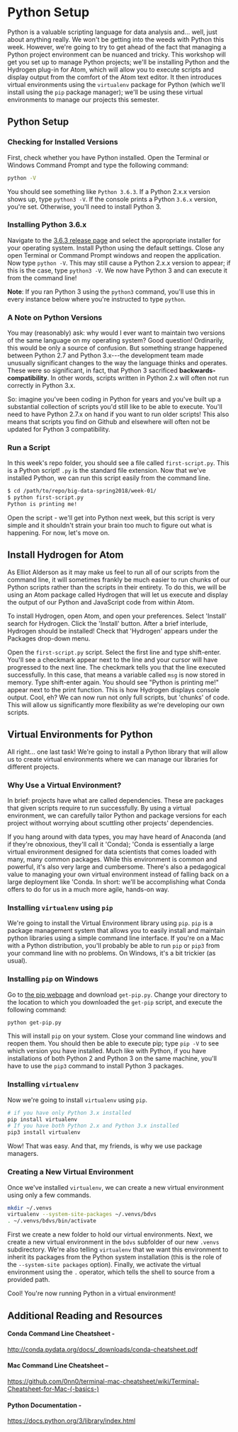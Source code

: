 # Python Setup

Python is a valuable scripting language for data analysis and... well, just about anything really. We won't be getting into the weeds with Python this week. However, we're going to try to get ahead of the fact that managing a Python project environment can be nuanced and tricky. This workshop will get you set up to manage Python projects; we'll be installing Python and the Hydrogen plug-in for Atom, which will allow you to execute scripts and display output from the comfort of the Atom text editor. It then introduces virtual environments using the `virtualenv` package for Python (which we'll install using the `pip` package manager); we'll be using these virtual environments to manage our projects this semester.

## Python Setup

### Checking for Installed Versions

First, check whether you have Python installed. Open the Terminal or Windows Command Prompt and type the following command:

```sh
python -V
```
You should see something like `Python 3.6.3`. If a Python 2.x.x version shows up, type `python3 -V`. If the console prints a Python `3.6.x` version, you're set. Otherwise, you'll need to install Python 3.

### Installing Python 3.6.x

Navigate to the [3.6.3 release page](https://www.python.org/downloads/release/python-363/) and select the appropriate installer for your operating system. Install Python using the default settings. Close any open Terminal or Command Prompt windows and reopen the application. Now type `python -V`. This may still cause a Python 2.x.x version to appear; if this is the case, type `python3 -V`. We now have Python 3 and can execute it from the command line!

**Note**: If you ran Python 3 using the `python3` command, you'll use this in every instance below where you're instructed to type `python`.

### A Note on Python Versions

You may (reasonably) ask: why would I ever want to maintain two versions of the same language on my operating system? Good question! Ordinarily, this would be only a source of confusion. But something strange happened between Python 2.7 and Python 3.x---the development team made unusually significant changes to the way the language thinks and operates. These were so significant, in fact, that Python 3 sacrificed **backwards-compatibility**. In other words, scripts written in Python 2.x will often not run correctly in Python 3.x.

So: imagine you've been coding in Python for years and you've built up a substantial collection of scripts you'd still like to be able to execute. You'll need to have Python 2.7.x on hand if you want to run older scripts! This also means that scripts you find on Github and elsewhere will often not be updated for Python 3 compatibility.

### Run a Script

In this week's repo folder, you should see a file called `first-script.py`. This is a Python script! `.py` is the standard file extension. Now that we've installed Python, we can run this script easily from the command line.

```sh
$ cd /path/to/repo/big-data-spring2018/week-01/
$ python first-script.py
Python is printing me!
```

Open the script - we'll get into Python next week, but this script is very simple and it shouldn't strain your brain too much to figure out what is happening. For now, let's move on.

## Install Hydrogen for Atom

As Elliot Alderson as it may make us feel to run all of our scripts from the command line, it will sometimes frankly be much easier to run chunks of our Python scripts rather than the scripts in their entirety. To do this, we will be using an Atom package called Hydrogen that will let us execute and display the output of our Python and JavaScript code from within Atom.

To install Hydrogen, open Atom, and open your preferences. Select 'Install' search for Hydrogen. Click the 'Install' button. After a brief interlude, Hydrogen should be installed! Check that 'Hydrogen' appears under the Packages drop-down menu.

Open the `first-script.py` script. Select the first line and type shift-enter. You'll see a checkmark appear next to the line and your cursor will have progressed to the next line. The checkmark tells you that the line executed successfully. In this case, that means a variable called `msg` is now stored in memory. Type shift-enter again.  You should see "Python is printing me!" appear next to the print function. This is how Hydrogen displays console output. Cool, eh? We can now run not only full scripts, but 'chunks' of code. This will allow us significantly more flexibility as we're developing our own scripts.

## Virtual Environments for Python

All right... one last task! We're going to install a Python library that will allow us to create virtual environments where we can manage our libraries for different projects.

### Why Use a Virtual Environment?

In brief: projects have what are called dependencies. These are packages that given scripts require to run successfully. By using a virtual environment, we can carefully tailor Python and package versions for each project without worrying about scuttling other projects' dependencies.

If you hang around with data types, you may have heard of Anaconda (and if they're obnoxious, they'll call it 'Conda); 'Conda is essentially a large virtual environment designed for data scientists that comes loaded with many, many common packages. While this environment is common and powerful, it's also very large and cumbersome. There's also a pedagogical value to managing your own virtual environment instead of falling back on a large deployment like 'Conda. In short: we'll be accomplishing what Conda offers to do for us in a much more agile, hands-on way.

### Installing `virtualenv` using `pip`

We're going to install the Virtual Environment library using `pip`. `pip` is a package management system that allows you to easily install and maintain python libraries using a simple command line interface. If you're on a Mac with a Python distribution, you'll probably be able to run `pip` or `pip3` from your command line with no problems. On Windows, it's a bit trickier (as usual).

### Installing `pip` on Windows

Go to [the pip webpage](https://pip.pypa.io/en/stable/installing/#installing-with-get-pip-py) and download `get-pip.py`. Change your directory to the location to which you downloaded the `get-pip` script, and execute the following command:

```sh
python get-pip.py
```

This will install `pip` on your system. Close your command line windows and reopen them. You should then be able to execute pip; type `pip -V` to see which version you have installed. Much like with Python, if you have installations of both Python 2 and Python 3 on the same machine, you'll have to use the `pip3` command to install Python 3 packages.

### Installing `virtualenv`

Now we're going to install `virtualenv` using `pip`.

```sh
# if you have only Python 3.x installed
pip install virtualenv
# If you have both Python 2.x and Python 3.x installed
pip3 install virtualenv
```

Wow! That was easy. And that, my friends, is why we use package managers.

### Creating a New Virtual Environment

Once we've installed `virtualenv`, we can create a new virtual environment using only a few commands.

```sh
mkdir ~/.venvs
virtualenv --system-site-packages ~/.venvs/bdvs
. ~/.venvs/bdvs/bin/activate
```

First we create a new folder to hold our virtual environments. Next, we create a new virtual environment in the `bdvs` subfolder of our new `.venvs` subdirectory. We're also telling `virtualenv` that we want this environment to inherit its packages from the Python system installation (this is the role of the `--system-site packages` option). Finally, we activate the virtual environment using the `.` operator, which tells the shell to source from a provided path.

Cool! You're now running Python in a virtual environment!

<!--

### Install Anaconda (aka Conda)

The Anaconda homepage contains the materials that you need to install Anaconda on your machine. You will primarily be using Anaconda through the command line, so you will have to get comfortable working on the command line.

## 1. Check Anaconda Version and Install

The first step is to open Terminal and check to see if you have Anaconda installed. If not, we will install it. To check the version, follow the following commands.

#### i. Open Terminal
#### ii. Check Version

The syntax to access Anaconda on the command line is simply ‘conda’. To check the version you have installed, use the following:

```sh
	conda info
```

If you have it installed, you will see platform information, version details, and environment paths after you hit enter, if not, the terminal will not recognize the command.


#### iii. Install Anaconda

To install ‘Conda’, navigate to the Anaconda downloads page at:

[Anaconda Homepage and Downloads](https://www.continuum.io/downloads)

Here, pick your system (Mac/Windows) and the Python version. In our case, we are going to pick Mac and select **version 3.6**. Use the graphical installer, it will provide us a wizard that will step us through the installation process.  Download the installer, double click the package file and follow the instructions. Just a heads up, the installation process takes 5-10 minutes, its a big program, but is straight forward.

If you run into problems installing, or you get an error that states that Anaconda cannot be install in the default location, visit this page for short instructions on how to troubleshoot installation.

[Anaconda Installation Docs](http://docs.continuum.io/anaconda/install#anaconda-install)

Anaconda is contained in one directory, so if you ever need to uninstall Anaconda, use Terminal to remove the entire Anaconda directory using **rm -rf ~/anaconda**.

We used Python 3, not Python 2. The guidelines on the site describe that we should use whichever version we intend to use most often, but ultimately it will not matter that much. Anaconda supports both, and if you ever want to use Python 2, you can create an environment that uses Python 2 and activate it. The main reason you would want to use Python 2 is that Linux distributions and Macs, Python 2.7 is still the default, and because the Python ecosystem has amassed a significant amount of quality software over the years in which some of it does not yet work on 3. Python 3, however, is designed to be more robust and fixes a lot of bugs in Python 2, so in the future, expect to see a continued migration to Python 3. We are set up with Python 3 as our default, but since we are using Anaconda, if we want to set up a Python 2 instance at some point, it will be easy to do!

## 2. Confirm the installation worked properly

Once we are finished with the installation, check to make sure it installed correctly by performing a version check.

```sh
conda info
```

If you see a 4.X.X version number popup, and with platform and environment information, the installation worked. Now we can begin working with Conda.

***

## 3. The Anaconda 30-minute Test Drive

Now let’s familiarize with what exactly Anaconda allows us to do. On a basic level, Anaconda is a Python distribution that adds many features and streamlines work with the language. It does this by creating specific environments on your machine in which you can specify the packages that are installed and used, and easily lets you toggle between environments. Within the individual environments, you can perform analysis, run scripts, and develop code.

Environments are the bread and butter of Anaconda, because not all Python scripts you run will use the same packages, so you can customize exactly what you need, and create a sandbox that lets you try new things. Your environments will save the packages you have installed, allowing you to easily load an environment and run your scripts.

The Anaconda team has put together a very nice Test Drive that is designed to take about a half hour that will introduce you to concepts around Anaconda, including setting up an environment, toggling between environments, managing the Python version you are using, managing the Python packages you are using in your environments, and finally, removing or uninstall packages and environments if you no longer need them.

Follow the Test Drive at the following link:

[Anaconda 30-minute Test Drive](http://conda.pydata.org/docs/test-drive.html)

Working with Anaconda can make working with Python a much more pleasant experience. For additional resources, including cheatsheets and useful links, see the following materials.

*** -->

## Additional Reading and Resources

#### Conda Command Line Cheatsheet -
http://conda.pydata.org/docs/_downloads/conda-cheatsheet.pdf

#### Mac Command Line Cheatsheet –
https://github.com/0nn0/terminal-mac-cheatsheet/wiki/Terminal-Cheatsheet-for-Mac-(-basics-)

#### Python Documentation -
https://docs.python.org/3/library/index.html
